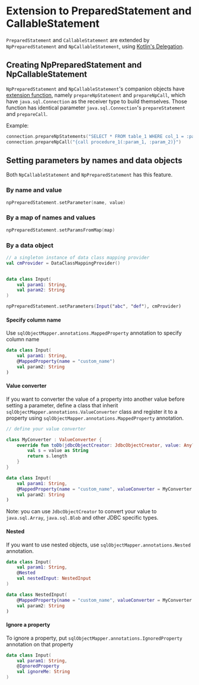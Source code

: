 
# Extension to PreparedStatement and CallableStatement


`PreparedStatement` and `CallableStatement` are extended by `NpPreparedStatement` and `NpCallableStatement`, using
[Kotlin's Delegation](https://kotlinlang.org/docs/delegation.html).


## Creating NpPreparedStatement and NpCallableStatement

`NpPreparedStatement` and `NpCallableStatement`'s companion objects have 
[extension function](https://kotlinlang.org/docs/extensions.html#extension-functions), namely `prepareNpStatement`
and `prepareNpCall`, which have `java.sql.Connection` as the receiver type to build themselves. 
Those function has identical parameter `java.sql.Connection`'s `prepareStatement` and `prepareCall`.

Example:

```kotlin
connection.prepareNpStatements("SELECT * FROM table_1 WHERE col_1 = :param_1")
connection.prepareNpCall("{call procedure_1(:param_1, :param_2)}")
```


## Setting parameters by names and data objects

Both `NpCallableStatement` and `NpPreparedStatement` has this feature.

### By name and value

```kotlin
npPreparedStatement.setParameter(name, value)
```

### By a map of names and values

```kotlin
npPreparedStatement.setParamsFromMap(map)
```

### By a data object

```kotlin
// a singleton instance of data class mapping provider
val cmProvider = DataClassMappingProvider()


data class Input(
    val param1: String,
    val param2: String
)

npPreparedStatement.setParameters(Input("abc", "def"), cmProvider)
```

#### Specify column name

Use `sqlObjectMapper.annotations.MappedProperty` annotation to specify column name 

```kotlin
data class Input(
    val param1: String,
    @MappedProperty(name = "custom_name")
    val param2: String
)
```

#### Value converter

If you want to converter the value of a property into another value before setting a parameter, 
define a class that inherit `sqlObjectMapper.annotations.ValueConverter` class and register it to a 
property using `sqlObjectMapper.annotations.MappedProperty` annotation.

```kotlin
// define your value converter

class MyConverter : ValueConverter {
    override fun toDb(jdbcObjectCreator: JdbcObjectCreator, value: Any?): Any? {
        val s = value as String
        return s.length
    }
}

data class Input(
    val param1: String,
    @MappedProperty(name = "custom_name", valueConverter = MyConverter::class)
    val param2: String
)
```

Note: you can use `JdbcObjectCreator` to convert your value to `java.sql.Array`, `java.sql.Blob` and other JDBC specific types.

#### Nested

If you want to use nested objects, use `sqlObjectMapper.annotations.Nested` annotation.

```kotlin
data class Input(
    val param1: String,
    @Nested
    val nestedInput: NestedInput
)

data class NestedInput(
    @MappedProperty(name = "custom_name", valueConverter = MyConverter::class)
    val param2: String
)
```

#### Ignore a property

To ignore a property, put `sqlObjectMapper.annotations.IgnoredProperty` annotation on that property


```kotlin
data class Input(
    val param1: String,
    @IgnoredProperty
    val ignoreMe: String
)
```